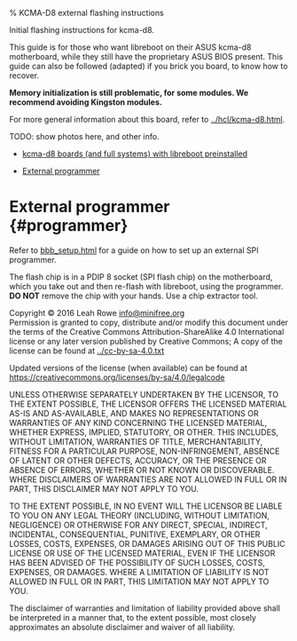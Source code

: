 % KCMA-D8 external flashing instructions 

Initial flashing instructions for kcma-d8.

This guide is for those who want libreboot on their ASUS kcma-d8
motherboard, while they still have the proprietary ASUS BIOS present.
This guide can also be followed (adapted) if you brick you board, to
know how to recover.

**Memory initialization is still problematic, for some modules. We
recommend avoiding Kingston modules.**

For more general information about this board, refer to
[../hcl/kcma-d8.html](../hcl/kcma-d8.html).

TODO: show photos here, and other info.

-   [kcma-d8 boards (and full systems) with libreboot
    preinstalled](#preinstall)

-   [External programmer](#programmer)

External programmer {#programmer}
===================

Refer to [bbb\_setup.html](bbb_setup.html) for a guide on how to set up
an external SPI programmer.

The flash chip is in a PDIP 8 socket (SPI flash chip) on the
motherboard, which you take out and then re-flash with libreboot, using
the programmer. **DO NOT** remove the chip with your hands. Use a chip
extractor tool.

Copyright © 2016 Leah Rowe <info@minifree.org>\
Permission is granted to copy, distribute and/or modify this document
under the terms of the Creative Commons Attribution-ShareAlike 4.0
International license or any later version published by Creative
Commons; A copy of the license can be found at
[../cc-by-sa-4.0.txt](../cc-by-sa-4.0.txt)

Updated versions of the license (when available) can be found at
<https://creativecommons.org/licenses/by-sa/4.0/legalcode>

UNLESS OTHERWISE SEPARATELY UNDERTAKEN BY THE LICENSOR, TO THE EXTENT
POSSIBLE, THE LICENSOR OFFERS THE LICENSED MATERIAL AS-IS AND
AS-AVAILABLE, AND MAKES NO REPRESENTATIONS OR WARRANTIES OF ANY KIND
CONCERNING THE LICENSED MATERIAL, WHETHER EXPRESS, IMPLIED, STATUTORY,
OR OTHER. THIS INCLUDES, WITHOUT LIMITATION, WARRANTIES OF TITLE,
MERCHANTABILITY, FITNESS FOR A PARTICULAR PURPOSE, NON-INFRINGEMENT,
ABSENCE OF LATENT OR OTHER DEFECTS, ACCURACY, OR THE PRESENCE OR ABSENCE
OF ERRORS, WHETHER OR NOT KNOWN OR DISCOVERABLE. WHERE DISCLAIMERS OF
WARRANTIES ARE NOT ALLOWED IN FULL OR IN PART, THIS DISCLAIMER MAY NOT
APPLY TO YOU.

TO THE EXTENT POSSIBLE, IN NO EVENT WILL THE LICENSOR BE LIABLE TO YOU
ON ANY LEGAL THEORY (INCLUDING, WITHOUT LIMITATION, NEGLIGENCE) OR
OTHERWISE FOR ANY DIRECT, SPECIAL, INDIRECT, INCIDENTAL, CONSEQUENTIAL,
PUNITIVE, EXEMPLARY, OR OTHER LOSSES, COSTS, EXPENSES, OR DAMAGES
ARISING OUT OF THIS PUBLIC LICENSE OR USE OF THE LICENSED MATERIAL, EVEN
IF THE LICENSOR HAS BEEN ADVISED OF THE POSSIBILITY OF SUCH LOSSES,
COSTS, EXPENSES, OR DAMAGES. WHERE A LIMITATION OF LIABILITY IS NOT
ALLOWED IN FULL OR IN PART, THIS LIMITATION MAY NOT APPLY TO YOU.

The disclaimer of warranties and limitation of liability provided above
shall be interpreted in a manner that, to the extent possible, most
closely approximates an absolute disclaimer and waiver of all liability.

